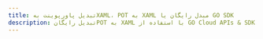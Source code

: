 ---title: تبدیل پاورپوینت بهXAML، POT به XAML مبدل رایگان یا GO SDKdescription: تبدیل رایگانPOT به XAML با استفاده از GO Cloud APIs & SDK. همچنین اسناد Microsoft PowerPoint را در Cloud ایجاد، ویرایش و رندر کنید.---